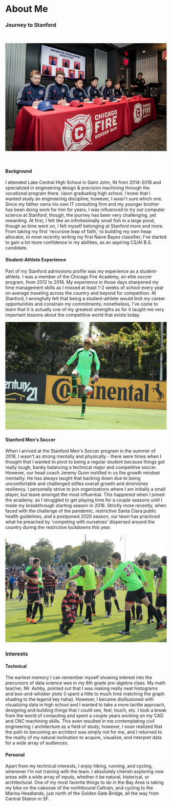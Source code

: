 # About Me

### Journey to Stanford

&nbsp;

![Header Image](./Images/signing-day_1_1086x724.jpg)

&nbsp;

#### Background 

I attended Lake Central High School in Saint John, IN from 2014-2018 and specialized in engineering design & precision machining through the vocational program there.  Upon graduating high school, I knew that I wanted study an engineering discipline; however, I wasn't sure which one.  Since my father owns his own IT consulting firm and my younger brother has been doing work for him for years, I was influenced to try out computer science at Stanford; though, the journey has been very challenging, yet rewarding.  At first, I felt like an infinitesimally small fish in a large pond, though as time went on, I felt myself belonging at Stanford more and more.  From taking my first 'recursive leap of faith,' to building my own heap allocator, to most recently writing my first Naive Bayes classifier, I've started to gain a lot more confidence in my abilities, as an aspiring CS/AI B.S. candidate. 

#### Student-Athlete Experience

Part of my Stanford admissions profile was my experience as a student-athlete.  I was a member of the Chicago Fire Academy, an elite soccer program, from 2012 to 2018.  My experience in those days sharpened my time management skills as I missed at least 1-2 weeks of school every year on average traveling across the country and beyond for competition.  At Stanford, I wrongfully felt that being a student-athlete would limit my career opportunities and constrain my commitments; nonetheless, I've come to learn that it is actually one of my greatest strengths as for it taught me very important lessons about the competitive world that exists today.  

![Header Image](./Images/final-four-shot.jpg)

#### Stanford Men's Soccer

When I arrived at the Stanford Men's Soccer program in the summer of 2018, I wasn't as strong mentally and physically - there were times when I thought that I wanted to pivot to being a regular student because things got really tough, barely balancing a technical major and competitive soccer.  However, our head coach Jeremy Gunn instilled in us the growth mindset mentality.  He has always taught that backing down due to being uncomfortable and challenged stifles overall growth and diminishes resiliency.  I personally strive to join organizations where I am initially a small player, but leave amongst the most influential.  This happened when I joined the academy, as I struggled to get playing time for a couple seasons until I made my breakthrough starting season in 2016.  Strictly more recently, when faced with the challenge of the pandemic, restrictive Santa Clara public health guidelines, and a postponed 2020 season, our team has practiced what he preached by 'competing with ourselves' dispersed around the country during the restrictive lockdowns this year.

![Header Image](./Images/honorary-captain_1086x724.jpg)

### Interests
#### Technical
The earliest memory I can remember myself showing interest into the precursors of data science was in my 6th grade pre-algebra class.  My math teacher, Mr. Ashby, pointed out that I was making really neat histograms and box-and-whisker plots (I spent a little to much time matching the graph shading to the legend key haha).  However, I became disillusioned with visualizing data in high school and I wanted to take a more tactile approach, designing and building things that I could see, feel, touch, etc.  I took a break from the world of computing and spent a couple years working on my CAD and CNC machining skills.  This even resulted in me contemplating civil engineering / architecture as a field of study; however, I soon realized that the path to becoming an architect was simply not for me, and I returned to the reality of my natural inclination to acquire, visualize, and interpret data for a wide array of audiences. 

#### Personal
Apart from my technical interests, I enjoy hiking, running, and cycling, whenever I'm not training with the team.  I absolutely cherish exploring new areas with a wide array of inputs, whether it be natural, historical, or architectural.  One of my most favorite things to do in the Bay Area is taking my bike on the caboose of the northbound Caltrain, and cycling to the Marina Headlands, just north of the Golden Gate Bridge, all the way from Central Station in SF.

&nbsp;

